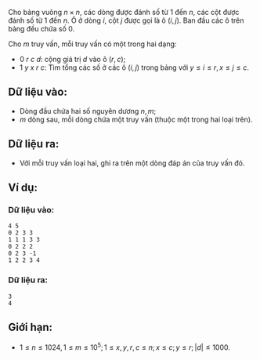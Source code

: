 Cho bảng vuông $n × n$, các dòng được đánh số từ $1$ đến $n$, các cột được đánh số từ $1$ đến $n$. Ô ở dòng $i$, cột $j$ được gọi là ô $(i, j)$. Ban đầu các ô trên bảng đều chứa số $0$.

Cho $m$ truy vấn, mỗi truy vấn có một trong hai dạng:
- $0\ r\ c\ d:$ cộng giá trị $d$ vào ô $(r, c)$;
- $1\ y\ x\ r\ c:$ Tìm tổng các số ở các ô $(i, j)$ trong bảng với $y ≤ i ≤ r, x ≤ j ≤ c$.

## Dữ liệu vào:
- Dòng đầu chứa hai số nguyên dương $n, m$;
- $m$ dòng sau, mỗi dòng chứa một truy vấn (thuộc một trong hai loại trên).

## Dữ liệu ra:
- Với mỗi truy vấn loại hai, ghi ra trên một dòng đáp án của truy vấn đó.

## Ví dụ:
### Dữ liệu vào:
```
4 5
0 2 3 3
1 1 1 3 3
0 2 2 2
0 2 3 -1
1 2 2 3 4
```

### Dữ liệu ra:
```
3
4
```

## Giới hạn:
- $1 ≤ n ≤ 1024, 1 ≤ m ≤ 10^5; 1 ≤ x, y, r, c ≤ n; x ≤ c; y ≤ r; |d| ≤ 1000$.